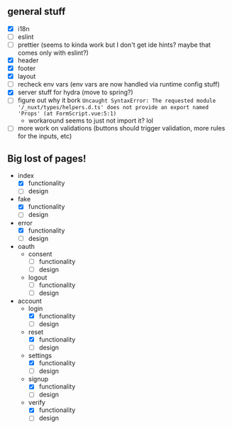 ## general stuff

- [x] i18n
- [ ] eslint
- [ ] prettier (seems to kinda work but I don't get ide hints? maybe that comes only with eslint?)
- [x] header
- [x] footer
- [x] layout
- [ ] recheck env vars (env vars are now handled via runtime config stuff)
- [x] server stuff for hydra (move to spring?)
- [ ] figure out why it bork `Uncaught SyntaxError: The requested module '/_nuxt/types/helpers.d.ts' does not provide an export named 'Props' (at FormScript.vue:5:1)`
  - workaround seems to just not import it? lol
- [ ] more work on validations (buttons should trigger validation, more rules for the inputs, etc)

## Big lost of pages!

- index
  - [x] functionality
  - [ ] design
- fake
  - [x] functionality
  - [ ] design
- error
  - [x] functionality
  - [ ] design
- oauth
  - consent
    - [ ] functionality
    - [ ] design
  - logout
    - [ ] functionality
    - [ ] design
- account
  - login
    - [x] functionality
    - [ ] design
  - reset
    - [x] functionality
    - [ ] design
  - settings
    - [x] functionality
    - [ ] design
  - signup
    - [x] functionality
    - [ ] design
  - verify
    - [x] functionality
    - [ ] design
